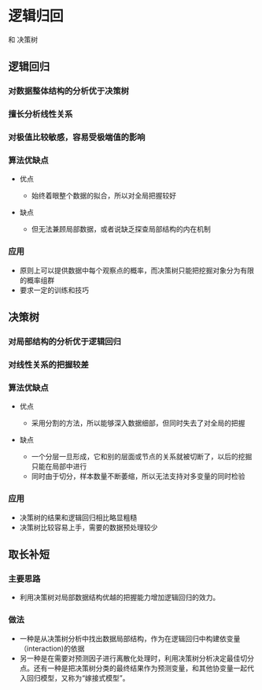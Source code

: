 # 逻辑归回
和
决策树

## 逻辑回归

### 对数据整体结构的分析优于决策树

### 擅长分析线性关系

### 对极值比较敏感，容易受极端值的影响

### 算法优缺点

- 优点

	- 始终着眼整个数据的拟合，所以对全局把握较好

- 缺点

	- 但无法兼顾局部数据，或者说缺乏探查局部结构的内在机制

### 应用

- 原则上可以提供数据中每个观察点的概率，而决策树只能把挖掘对象分为有限的概率组群
- 要求一定的训练和技巧

## 决策树

### 对局部结构的分析优于逻辑回归

### 对线性关系的把握较差

### 算法优缺点

- 优点

	- 采用分割的方法，所以能够深入数据细部，但同时失去了对全局的把握

- 缺点

	- 一个分层一旦形成，它和别的层面或节点的关系就被切断了，以后的挖掘只能在局部中进行
	- 同时由于切分，样本数量不断萎缩，所以无法支持对多变量的同时检验

### 应用

- 决策树的结果和逻辑回归相比略显粗糙
- 决策树比较容易上手，需要的数据预处理较少

## 取长补短

### 主要思路

- 利用决策树对局部数据结构优越的把握能力增加逻辑回归的效力。

### 做法

- 一种是从决策树分析中找出数据局部结构，作为在逻辑回归中构建依变量（interaction)的依据
- 另一种是在需要对预测因子进行离散化处理时，利用决策树分析决定最佳切分点。还有一种是把决策树分类的最终结果作为预测变量，和其他协变量一起代入回归模型，又称为“嫁接式模型”。
